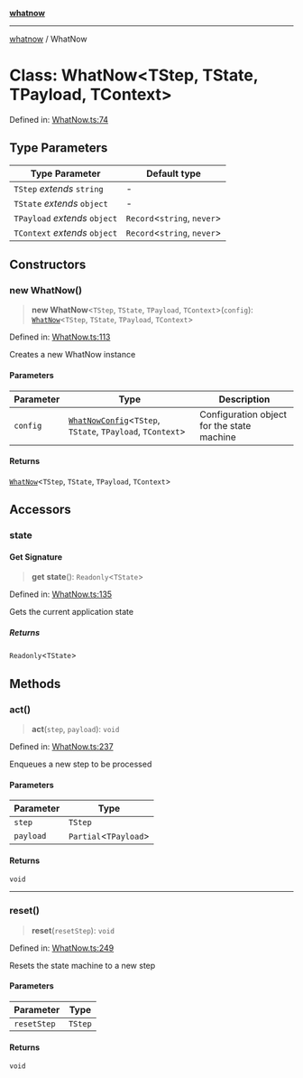 [**whatnow**](../README.md)

---

[whatnow](../README.md) / WhatNow

# Class: WhatNow\<TStep, TState, TPayload, TContext\>

Defined in: [WhatNow.ts:74](https://github.com/ericvera/whatnow/blob/main/src/WhatNow.ts#L74)

## Type Parameters

| Type Parameter                | Default type                  |
| ----------------------------- | ----------------------------- |
| `TStep` _extends_ `string`    | -                             |
| `TState` _extends_ `object`   | -                             |
| `TPayload` _extends_ `object` | `Record`\<`string`, `never`\> |
| `TContext` _extends_ `object` | `Record`\<`string`, `never`\> |

## Constructors

### new WhatNow()

> **new WhatNow**\<`TStep`, `TState`, `TPayload`, `TContext`\>(`config`): [`WhatNow`](WhatNow.md)\<`TStep`, `TState`, `TPayload`, `TContext`\>

Defined in: [WhatNow.ts:113](https://github.com/ericvera/whatnow/blob/main/src/WhatNow.ts#L113)

Creates a new WhatNow instance

#### Parameters

| Parameter | Type                                                                                           | Description                                |
| --------- | ---------------------------------------------------------------------------------------------- | ------------------------------------------ |
| `config`  | [`WhatNowConfig`](../interfaces/WhatNowConfig.md)\<`TStep`, `TState`, `TPayload`, `TContext`\> | Configuration object for the state machine |

#### Returns

[`WhatNow`](WhatNow.md)\<`TStep`, `TState`, `TPayload`, `TContext`\>

## Accessors

### state

#### Get Signature

> **get** **state**(): `Readonly`\<`TState`\>

Defined in: [WhatNow.ts:135](https://github.com/ericvera/whatnow/blob/main/src/WhatNow.ts#L135)

Gets the current application state

##### Returns

`Readonly`\<`TState`\>

## Methods

### act()

> **act**(`step`, `payload`): `void`

Defined in: [WhatNow.ts:237](https://github.com/ericvera/whatnow/blob/main/src/WhatNow.ts#L237)

Enqueues a new step to be processed

#### Parameters

| Parameter | Type                    |
| --------- | ----------------------- |
| `step`    | `TStep`                 |
| `payload` | `Partial`\<`TPayload`\> |

#### Returns

`void`

---

### reset()

> **reset**(`resetStep`): `void`

Defined in: [WhatNow.ts:249](https://github.com/ericvera/whatnow/blob/main/src/WhatNow.ts#L249)

Resets the state machine to a new step

#### Parameters

| Parameter   | Type    |
| ----------- | ------- |
| `resetStep` | `TStep` |

#### Returns

`void`
